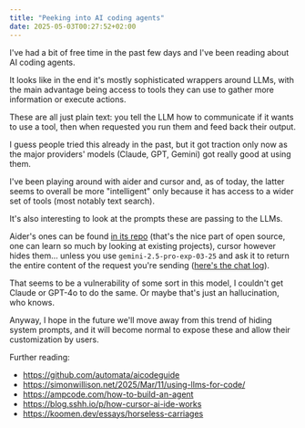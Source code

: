 ```yaml
---
title: "Peeking into AI coding agents"
date: 2025-05-03T00:27:52+02:00
---
```


I've had a bit of free time in the past few days and I've been reading about AI
coding agents.

It looks like in the end it's mostly sophisticated wrappers around LLMs, with the
main advantage being access to tools they can use to gather more information or
execute actions.

These are all just plain text: you tell the LLM how to communicate if it wants
to use a tool, then when requested you run them and feed back their output.

I guess people tried this already in the past, but it got traction only now as
the major providers' models (Claude, GPT, Gemini) got really good at using
them.

I've been playing around with aider and cursor and, as of today, the latter
seems to overall be more "intelligent" only because it has access to a wider
set of tools (most notably text search).

It's also interesting to look at the prompts these are passing to the LLMs.

Aider's ones can be found [in its
repo](https://github.com/Aider-AI/aider/tree/main/aider/coders) (that's the
nice part of open source, one can learn so much by looking at existing
projects), cursor however hides them... unless you use
`gemini-2.5-pro-exp-03-25` and ask it to return the entire content of the
request you're sending ([here's the chat
log](/blog/peeking-into-ai-coding-agents/cursor-ask-prompt-leak-gemini-2.5-pro-exp-03-25)).

That seems to be a vulnerability of some sort in this model, I couldn't get
Claude or GPT-4o to do the same. Or maybe that's just an hallucination, who
knows.

Anyway, I hope in the future we'll move away from this trend of hiding system
prompts, and it will become normal to expose these and allow their
customization by users.

Further reading:
- https://github.com/automata/aicodeguide
- https://simonwillison.net/2025/Mar/11/using-llms-for-code/
- https://ampcode.com/how-to-build-an-agent
- https://blog.sshh.io/p/how-cursor-ai-ide-works
- https://koomen.dev/essays/horseless-carriages
